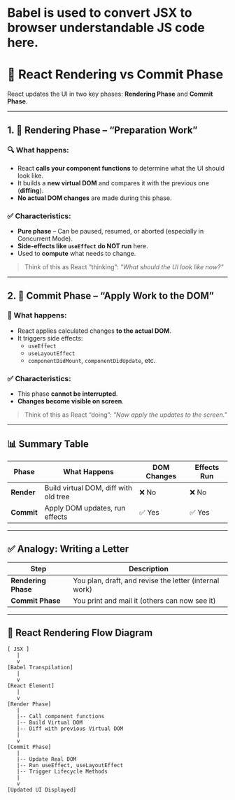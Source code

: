 # Babel is used to convert JSX to browser understandable JS code here.

# 🧠 React Rendering vs Commit Phase

React updates the UI in two key phases: **Rendering Phase** and **Commit Phase**.

---

## 1. 🧠 Rendering Phase – “Preparation Work”

### 🔍 What happens:
- React **calls your component functions** to determine what the UI should look like.
- It builds a **new virtual DOM** and compares it with the previous one (**diffing**).
- **No actual DOM changes** are made during this phase.

### ✅ Characteristics:
- **Pure phase** – Can be paused, resumed, or aborted (especially in Concurrent Mode).
- **Side-effects like `useEffect` do NOT run** here.
- Used to **compute** what needs to change.

> Think of this as React “thinking”: *"What should the UI look like now?"*

---

## 2. 🧱 Commit Phase – “Apply Work to the DOM”

### 🔧 What happens:
- React applies calculated changes **to the actual DOM**.
- It triggers side effects:
  - `useEffect`
  - `useLayoutEffect`
  - `componentDidMount`, `componentDidUpdate`, etc.

### ✅ Characteristics:
- This phase **cannot be interrupted**.
- **Changes become visible on screen**.

> Think of this as React “doing”: *"Now apply the updates to the screen."*

---

## 📊 Summary Table

| Phase          | What Happens                               | DOM Changes | Effects Run     |
|----------------|---------------------------------------------|-------------|------------------|
| **Render**     | Build virtual DOM, diff with old tree       | ❌ No       | ❌ No            |
| **Commit**     | Apply DOM updates, run effects              | ✅ Yes      | ✅ Yes           |

---

## ✅ Analogy: Writing a Letter

| Step              | Description                                           |
|-------------------|-------------------------------------------------------|
| **Rendering Phase** | You plan, draft, and revise the letter (internal work) |
| **Commit Phase**    | You print and mail it (others can now see it)         |

---


## 🔄 React Rendering Flow Diagram

```text
[ JSX ]
   |
   v
[Babel Transpilation]
   |
   v
[React Element]
   |
   v
[Render Phase]
   |
   |-- Call component functions
   |-- Build Virtual DOM
   |-- Diff with previous Virtual DOM
   |
   v
[Commit Phase]
   |
   |-- Update Real DOM
   |-- Run useEffect, useLayoutEffect
   |-- Trigger Lifecycle Methods
   |
   v
[Updated UI Displayed]

